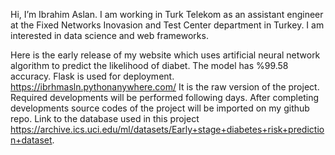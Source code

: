 Hi, I’m Ibrahim Aslan. I am working in Turk Telekom as an assistant engineer at the Fixed Networks Inovasion and Test Center department in Turkey.
I am interested in data science and web frameworks.

Here is the early release of my website which uses artificial neural network algorithm to predict the likelihood of diabet.
The model has %99.58 accuracy.
Flask is used for deployment.  
https://ibrhmasln.pythonanywhere.com/
It is the raw version of the project. Required developments will be performed following days. After completing developments source codes of the project will be imported on my github repo.
Link to the database used in this project https://archive.ics.uci.edu/ml/datasets/Early+stage+diabetes+risk+prediction+dataset.

